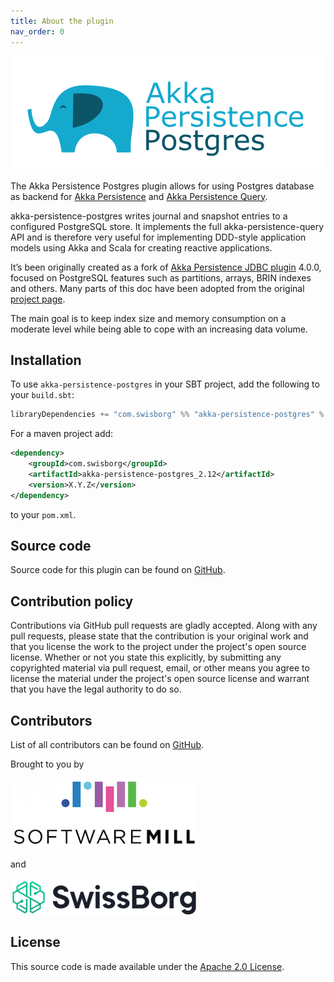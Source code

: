 ```yaml
---
title: About the plugin
nav_order: 0
---
```


![Akka Persistence Postgres](assets/project-logo.png)

The Akka Persistence Postgres plugin allows for using Postgres database as backend for [Akka Persistence](https://doc.akka.io/docs/akka/current/persistence.html) and [Akka Persistence Query](https://doc.akka.io/docs/akka/current/persistence-query.html).

akka-persistence-postgres writes journal and snapshot entries to a configured PostgreSQL store. It implements the full akka-persistence-query API and is therefore very useful for implementing DDD-style application models using Akka and Scala for creating reactive applications.

It’s been originally created as a fork of [Akka Persistence JDBC plugin](https://github.com/akka/akka-persistence-jdbc) 4.0.0, focused on PostgreSQL features such as partitions, arrays, BRIN indexes and others. Many parts of this doc have been adopted from the original [project page](https://doc.akka.io/docs/akka-persistence-jdbc/4.0.0/index.html).

The main goal is to keep index size and memory consumption on a moderate level while being able to cope with an increasing data volume.

## Installation

To use `akka-persistence-postgres` in your SBT project, add the following to your `build.sbt`:

```scala
libraryDependencies += "com.swisborg" %% "akka-persistence-postgres" % "X.Y.Z"
```

For a maven project add:
```xml
<dependency>
    <groupId>com.swisborg</groupId>
    <artifactId>akka-persistence-postgres_2.12</artifactId>
    <version>X.Y.Z</version>
</dependency>
```
to your `pom.xml`.

## Source code

Source code for this plugin can be found on [GitHub](https://github.com/SwissBorg/akka-persistence-postgres).

## Contribution policy

Contributions via GitHub pull requests are gladly accepted. Along with any pull requests, please state that the contribution is your original work and that you license the work to the project under the project's open source license. Whether or not you state this explicitly, by submitting any copyrighted material via pull request, email, or other means you agree to license the material under the project's open source license and warrant that you have the legal authority to do so.

## Contributors
List of all contributors can be found on [GitHub](https://github.com/SwissBorg/akka-persistence-postgres/graphs/contributors).

Brought to you by

[![SoftwareMill](assets/softwaremill-logo.png)](https://softwaremill.com)

and

[![SwissBorg](assets/swissborg-logo.png)](https://swissborg.com)

## License

This source code is made available under the [Apache 2.0 License](https://www.apache.org/licenses/LICENSE-2.0).
